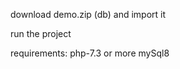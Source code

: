 <p>download demo.zip (db) and import it</p>
<p>run the project</p>
<p>requirements: php-7.3 or more mySql8</p>
